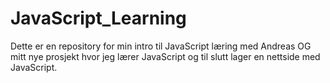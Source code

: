 # JavaScript_Learning
Dette er en repository for min intro til JavaScript læring med Andreas OG mitt nye prosjekt hvor jeg lærer JavaScript og til slutt lager en nettside med JavaScript.
